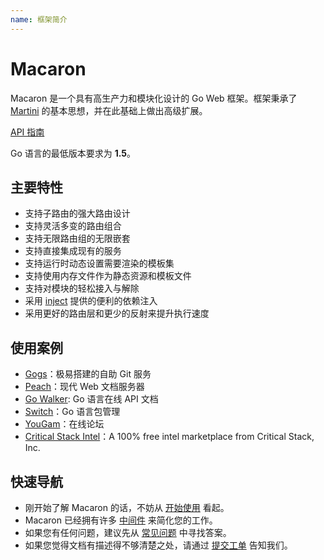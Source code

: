 ```yaml
---
name: 框架简介
---
```


# Macaron

Macaron 是一个具有高生产力和模块化设计的 Go Web 框架。框架秉承了 [Martini](https://github.com/go-martini/martini) 的基本思想，并在此基础上做出高级扩展。

[API 指南](https://gowalker.org/gopkg.in/macaron.v1)

Go 语言的最低版本要求为 **1.5**。

## 主要特性

- 支持子路由的强大路由设计
- 支持灵活多变的路由组合
- 支持无限路由组的无限嵌套
- 支持直接集成现有的服务
- 支持运行时动态设置需要渲染的模板集
- 支持使用内存文件作为静态资源和模板文件
- 支持对模块的轻松接入与解除
- 采用 [inject](https://github.com/codegangsta/inject) 提供的便利的依赖注入
- 采用更好的路由层和更少的反射来提升执行速度

## 使用案例

- [Gogs](http://gogs.io)：极易搭建的自助 Git 服务
- [Peach](http://peachdocs.org)：现代 Web 文档服务器
- [Go Walker](https://gowalker.org): Go 语言在线 API 文档
- [Switch](http://gopm.io)：Go 语言包管理
- [YouGam](http://yougam.com)：在线论坛
- [Critical Stack Intel](https://intel.criticalstack.com/)：A 100% free intel marketplace from Critical Stack, Inc.

## 快速导航

- 刚开始了解 Macaron 的话，不妨从 [开始使用](/docs/intro/getting_started) 看起。
- Macaron 已经拥有许多 [中间件](/docs/middlewares) 来简化您的工作。
- 如果您有任何问题，建议先从 [常见问题](/docs/faqs) 中寻找答案。
- 如果您觉得文档有描述得不够清楚之处，请通过 [提交工单](https://github.com/go-macaron/docs/issues) 告知我们。
